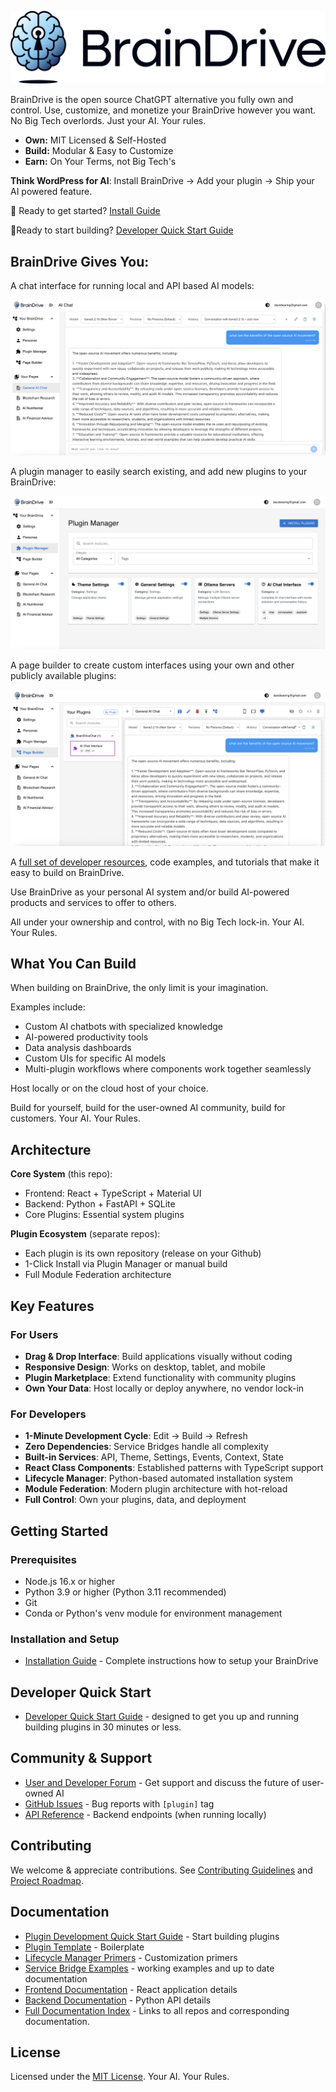 ![BrainDrive Logo](https://github.com/BrainDriveAI/BrainDrive/blob/main/images/Logo-Light-Mode.png)

BrainDrive is the open source ChatGPT alternative you fully own and control. Use, customize, and monetize your BrainDrive however you want. No Big Tech overlords. Just your AI. Your rules.

* **Own:** MIT Licensed & Self-Hosted
* **Build:** Modular & Easy to Customize
* **Earn:** On Your Terms, not Big Tech's

**Think WordPress for AI**: Install BrainDrive → Add your plugin → Ship your AI powered feature.

🚀 Ready to get started? [Install Guide](INSTALL.md)  

🔨Ready to start building? [Developer Quick Start Guide](https://github.com/BrainDriveAI/BrainDrive/blob/main/PLUGIN_DEVELOPER_QUICKSTART.md)

## BrainDrive Gives You:

A chat interface for running local and API based AI models:

![BrainDrive Chat interface](./images/BrainDrive-Chat-Interface.png)

A plugin manager to easily search existing, and add new plugins to your BrainDrive:

![Plugin Manager](https://github.com/BrainDriveAI/BrainDrive/blob/main/images/Plugin%20Manager%20Screenshot.png)

A page builder to create custom interfaces using your own and other publicly available plugins:

![Page Builder](https://github.com/BrainDriveAI/BrainDrive/blob/main/images/Page%20Builder%20Screenshot.png)

A [full set of developer resources](https://github.com/BrainDriveAI/BrainDrive/blob/main/DOCUMENTATION_INDEX.md), code examples, and tutorials that make it easy to build on BrainDrive.

Use BrainDrive as your personal AI system and/or build AI-powered products and services to offer to others. 

All under your ownership and control, with no Big Tech lock-in. Your AI. Your Rules.

## What You Can Build

When building on BrainDrive, the only limit is your imagination. 

Examples include:

  * Custom AI chatbots with specialized knowledge
  * AI-powered productivity tools
  * Data analysis dashboards
  * Custom UIs for specific AI models
  * Multi-plugin workflows where components work together seamlessly

Host locally or on the cloud host of your choice.

Build for yourself, build for the user-owned AI community, build for customers. Your AI. Your Rules. 

## Architecture

**Core System** (this repo):

  * Frontend: React + TypeScript + Material UI
  * Backend: Python + FastAPI + SQLite
  * Core Plugins: Essential system plugins

**Plugin Ecosystem** (separate repos):

  * Each plugin is its own repository (release on your Github)
  * 1-Click Install via Plugin Manager or manual build
  * Full Module Federation architecture

## Key Features

### For Users

  * **Drag & Drop Interface**: Build applications visually without coding
  * **Responsive Design**: Works on desktop, tablet, and mobile
  * **Plugin Marketplace**: Extend functionality with community plugins
  * **Own Your Data**: Host locally or deploy anywhere, no vendor lock-in

### For Developers

  * **1-Minute Development Cycle**: Edit → Build → Refresh
  * **Zero Dependencies**: Service Bridges handle all complexity
  * **Built-in Services**: API, Theme, Settings, Events, Context, State
  * **React Class Components**: Established patterns with TypeScript support
  * **Lifecycle Manager**: Python-based automated installation system
  * **Module Federation**: Modern plugin architecture with hot-reload
  * **Full Control**: Own your plugins, data, and deployment

## Getting Started

### Prerequisites

  * Node.js 16.x or higher
  * Python 3.9 or higher (Python 3.11 recommended)
  * Git
  * Conda or Python's venv module for environment management

### Installation and Setup

  * [Installation Guide](INSTALL.md) - Complete instructions how to setup your BrainDrive

## Developer Quick Start

 * [Developer Quick Start Guide](https://github.com/BrainDriveAI/BrainDrive/blob/main/PLUGIN_DEVELOPER_QUICKSTART.md) - designed to get you up and running building plugins in 30 minutes or less. 

## Community & Support
- [User and Developer Forum](https://community.braindrive.ai) - Get support and discuss the future of user-owned AI
- [GitHub Issues](https://github.com/BrainDriveAI/BrainDrive/issues) - Bug reports with `[plugin]` tag
- [API Reference](http://localhost:8005/api/v1/docs) - Backend endpoints (when running locally)

## Contributing

We welcome & appreciate contributions. See [Contributing Guidelines](CONTRIBUTING.md) and [Project Roadmap](ROADMAP.md).

## Documentation

  * [Plugin Development Quick Start Guide](PLUGIN_DEVELOPER_QUICKSTART.md) - Start building plugins
  * [Plugin Template](https://github.com/BrainDriveAI/PluginTemplate) - Boilerplate
  * [Lifecycle Manager Primers](https://github.com/BrainDriveAI/PluginTemplate/tree/main/references) - Customization primers
  * [Service Bridge Examples](https://github.com/BrainDriveAI/BrainDrive/blob/main/SERVICE_BRIDGE_EXAMPLES.md) - working examples and up to date documentation
  * [Frontend Documentation](frontend/README.md) - React application details
  * [Backend Documentation](backend/README.md) - Python API details
  * [Full Documentation Index](https://github.com/BrainDriveAI/BrainDrive/blob/main/DOCUMENTATION_INDEX.md) - Links to all repos and corresponding documentation. 

## License

Licensed under the [MIT License](LICENSE). Your AI. Your Rules.
